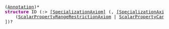 <pre class="highlight highlight-html">
(<a href="#Annotation-Syntax">Annotation</a>)*
<span style="font-weight:bold;color:purple">structure</span> ID (:> <a href="#SpecializationAxiom-Syntax">[SpecializationAxiom]</a> (, <a href="#SpecializationAxiom-Syntax">[SpecializationAxiom]</a>)*)? ([
	(<a href="#ScalarPropertyRangeRestrictionAxiom-Syntax">ScalarPropertyRangeRestrictionAxiom</a> | <a href="#ScalarPropertyCardinalityRestrictionAxiom-Syntax">ScalarPropertyCardinalityRestrictionAxiom</a> | <a href="#ScalarPropertyValueRestrictionAxiom-Syntax">ScalarPropertyValueRestrictionAxiom</a> | <a href="#StructuredPropertyRangeRestrictionAxiom-Syntax">StructuredPropertyRangeRestrictionAxiom</a> | <a href="#StructuredPropertyCardinalityRestrictionAxiom-Syntax">StructuredPropertyCardinalityRestrictionAxiom</a> | <a href="#StructuredPropertyValueRestrictionAxiom-Syntax">StructuredPropertyValueRestrictionAxiom</a>)*
])?
</pre>
